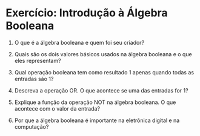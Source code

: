 # Exercício: Introdução à Álgebra Booleana

1. O que é a álgebra booleana e quem foi seu criador?

    <!-- <details> -->
    <!--     <summary>Resposta</summary> -->
    <!---->
    <!-- </details> -->

2. Quais são os dois valores básicos usados na álgebra booleana e o que eles representam?

3. Qual operação booleana tem como resultado 1 apenas quando todas as entradas são 1?

4. Descreva a operação OR. O que acontece se uma das entradas for 1?

5. Explique a função da operação NOT na álgebra booleana. O que acontece com o valor da entrada?

6. Por que a álgebra booleana é importante na eletrônica digital e na computação?
